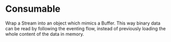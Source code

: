 # Consumable

Wrap a Stream into an object which mimics a Buffer. This way binary data can be read by following the eventing flow, instead of previously loading the whole content of the data in memory.
